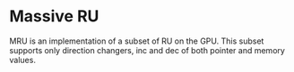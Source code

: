 Massive RU
==========

MRU is an implementation of a subset of RU on the GPU.
This subset supports only direction changers, inc and dec of both pointer and memory values.